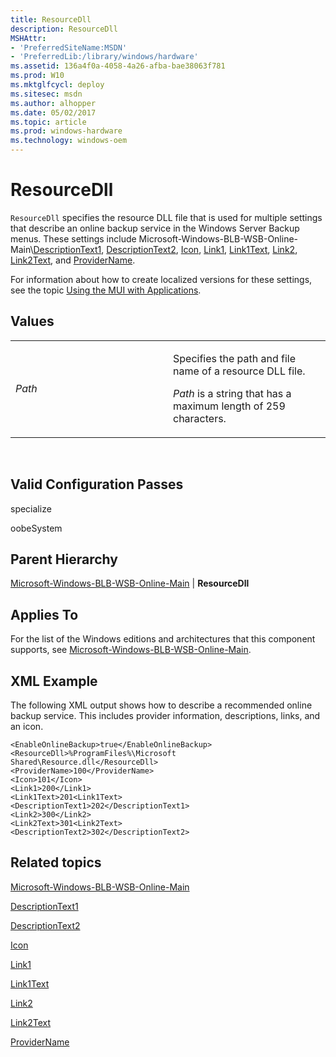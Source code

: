 ```yaml
---
title: ResourceDll
description: ResourceDll
MSHAttr:
- 'PreferredSiteName:MSDN'
- 'PreferredLib:/library/windows/hardware'
ms.assetid: 136a4f0a-4058-4a26-afba-bae38063f781
ms.prod: W10
ms.mktglfcycl: deploy
ms.sitesec: msdn
ms.author: alhopper
ms.date: 05/02/2017
ms.topic: article
ms.prod: windows-hardware
ms.technology: windows-oem
---
```


# ResourceDll


`ResourceDll` specifies the resource DLL file that is used for multiple settings that describe an online backup service in the Windows Server Backup menus. These settings include Microsoft-Windows-BLB-WSB-Online-Main\\[DescriptionText1](microsoft-windows-blb-wsb-online-main-descriptiontext1.md), [DescriptionText2](microsoft-windows-blb-wsb-online-main-descriptiontext2.md), [Icon](microsoft-windows-blb-wsb-online-main-icon.md), [Link1](microsoft-windows-blb-wsb-online-main-link1.md), [Link1Text](microsoft-windows-blb-wsb-online-main-link1text.md), [Link2](microsoft-windows-blb-wsb-online-main-link2.md), [Link2Text](microsoft-windows-blb-wsb-online-main-link2text.md), and [ProviderName](microsoft-windows-blb-wsb-online-main-providername.md).

For information about how to create localized versions for these settings, see the topic [Using the MUI with Applications](http://go.microsoft.com/fwlink/?LinkId=140252).

## Values


<table>
<colgroup>
<col width="50%" />
<col width="50%" />
</colgroup>
<tbody>
<tr class="odd">
<td><p><em>Path</em></p></td>
<td><p>Specifies the path and file name of a resource DLL file.</p>
<p><em>Path</em> is a string that has a maximum length of 259 characters.</p></td>
</tr>
</tbody>
</table>

 

## Valid Configuration Passes


specialize

oobeSystem

## Parent Hierarchy


[Microsoft-Windows-BLB-WSB-Online-Main](microsoft-windows-blb-wsb-online-main.md) | **ResourceDll**

## Applies To


For the list of the Windows editions and architectures that this component supports, see [Microsoft-Windows-BLB-WSB-Online-Main](microsoft-windows-blb-wsb-online-main.md).

## XML Example


The following XML output shows how to describe a recommended online backup service. This includes provider information, descriptions, links, and an icon.

``` syntax
<EnableOnlineBackup>true</EnableOnlineBackup>
<ResourceDll>%ProgramFiles%\Microsoft Shared\Resource.dll</ResourceDll>
<ProviderName>100</ProviderName>
<Icon>101</Icon>
<Link1>200</Link1>
<Link1Text>201<Link1Text>
<DescriptionText1>202</DescriptionText1>
<Link2>300</Link2>
<Link2Text>301<Link2Text>
<DescriptionText2>302</DescriptionText2>
```

## Related topics


[Microsoft-Windows-BLB-WSB-Online-Main](microsoft-windows-blb-wsb-online-main.md)

[DescriptionText1](microsoft-windows-blb-wsb-online-main-descriptiontext1.md)

[DescriptionText2](microsoft-windows-blb-wsb-online-main-descriptiontext2.md)

[Icon](microsoft-windows-blb-wsb-online-main-icon.md)

[Link1](microsoft-windows-blb-wsb-online-main-link1.md)

[Link1Text](microsoft-windows-blb-wsb-online-main-link1text.md)

[Link2](microsoft-windows-blb-wsb-online-main-link2.md)

[Link2Text](microsoft-windows-blb-wsb-online-main-link2text.md)

[ProviderName](microsoft-windows-blb-wsb-online-main-providername.md)

 

 







